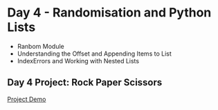 # Day 4 - Randomisation and Python Lists

- Ranbom Module
- Understanding the Offset and Appending Items to List
- IndexErrors and Working with Nested Lists

## Day 4 Project: Rock Paper Scissors
[Project Demo](https://appbrewery.github.io/python-day4-demo/)